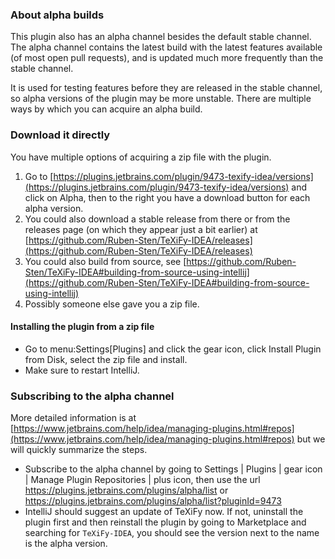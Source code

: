 ### About alpha builds

This plugin also has an alpha channel besides the default stable channel.
The alpha channel contains the latest build with the latest features available (of most open pull requests), and is updated much more frequently than the stable channel.

It is used for testing features before they are released in the stable channel, so alpha versions of the plugin may be more unstable.
There are multiple ways by which you can acquire an alpha build.

### Download it directly

You have multiple options of acquiring a zip file with the plugin.

1. Go to [https://plugins.jetbrains.com/plugin/9473-texify-idea/versions](https://plugins.jetbrains.com/plugin/9473-texify-idea/versions) and click on Alpha, then to the right you have a download button for each alpha version.
2. You could also download a stable release from there or from the releases page (on which they appear just a bit earlier) at [https://github.com/Ruben-Sten/TeXiFy-IDEA/releases](https://github.com/Ruben-Sten/TeXiFy-IDEA/releases)
3. You could also build from source, see [https://github.com/Ruben-Sten/TeXiFy-IDEA#building-from-source-using-intellij](https://github.com/Ruben-Sten/TeXiFy-IDEA#building-from-source-using-intellij)
4. Possibly someone else gave you a zip file.

#### Installing the plugin from a zip file

* Go to menu:Settings[Plugins] and click the gear icon, click Install Plugin from Disk, select the zip file and install.
* Make sure to restart IntelliJ.

### Subscribing to the alpha channel

More detailed information is at [https://www.jetbrains.com/help/idea/managing-plugins.html#repos](https://www.jetbrains.com/help/idea/managing-plugins.html#repos) but we will quickly summarize the steps.

* Subscribe to the alpha channel by going to Settings | Plugins | gear icon | Manage Plugin Repositories | plus icon, then use the url https://plugins.jetbrains.com/plugins/alpha/list or https://plugins.jetbrains.com/plugins/alpha/list?pluginId=9473
* IntelliJ should suggest an update of TeXiFy now. If not, uninstall the plugin first and then reinstall the plugin by going to Marketplace and searching for `TeXiFy-IDEA`, you should see the version next to the name is the alpha version.
